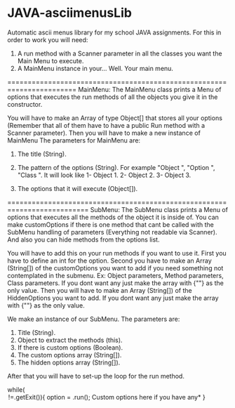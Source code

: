 # JAVA-asciimenusLib
Automatic ascii menus library for my school JAVA assignments.
For this in order to work you will need:
1) A run method with a Scanner parameter in all the classes you want the Main Menu to execute.
2) A MainMenu instance in your... Well. Your main menu.

=======================================================================
MainMenu:
The MainMenu class prints a Menu of options that executes the run methods of all the objects you give it in the constructor.

You will have to make an Array of type Object[] that stores all your options (Remember that all of them have to have a public Run method with a Scanner parameter).
Then you will have to make a new instance of MainMenu
The parameters for MainMenu are:
1) The title (String).
2) The pattern of the options (String). For example "Object ", "Option ", "Class ".
It will look like
1- Object 1.
2- Object 2.
3- Object 3.

3) The options that it will execute (Object[]).

==========================================================================
SubMenu:
The SubMenu class prints a Menu of options that executes all the methods of the object it is inside of.
You can make customOptions if there is one method that cant be called with the SubMenu handling of parameters (Everything not readable via Scanner).
And also you can hide methods from the options list.


You will have to add this on your run methods if you want to use it.
First you have to define an int for the option.
Second you have to make an Array (String[]) of the customOptions you want to add if you need something not contemplated in the submenu. Ex: Object parameters, Method parameters, Class parameters. If you dont want any just make the array with {""} as the only value.
Then you will have to make an Array (String[]) of the HiddenOptions you want to add. If you dont want any just make the array with {""} as the only value.

We make an instance of our SubMenu. The parameters are:
1) Title (String).
2) Object to extract the methods (this).
3) If there is custom options (Boolean).
4) The custom options array (String[]).
5) The hidden options array (String[]).

After that you will have to set-up the loop for the run method.

while(<option>!=<yourMenu>.getExit()){
    option = <yourMenu>.run(<Scanner>);
    *****Custom options here if you have any******
}


